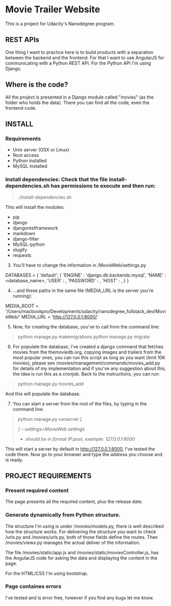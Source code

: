 # Movie Trailer Website

This is a project for Udacity's Nanodegree program.

## REST APIs

One thing I want to practice here is to build products with a separation between the backend and the frontend. For that I want to use AngularJS for communicating with a Python REST API. For the Python API I'm using Django.

## Where is the code?

All the project is presented in a Django module called "movies" (as the folder who holds the data). There you can find all the code, even the frontend code.

## INSTALL

### Requirements
* Unix server (OSX or Linux)
* Root access
* Python installed
* MySQL installed

### Install dependencies: Check that the file install-dependencies.sh has permissions to execute and then run:

> ./install-dependencies.sh

This will install the modules:
- pip
- django
- djangorestframework
- markdown
- django-filter
- MySQL-python
- slugify
- requests

3. You'll have to change the information in /MovieWeb/settings.py

DATABASES = {
    'default': {
        'ENGINE'    : 'django.db.backends.mysql',
        'NAME'      : <database_name>,
        'USER'      : <username>,
        'PASSWORD'  : <pass>,
        'HOST'      : <host>,
    }
}

4. ...and these paths in the same file (MEDIA_URL is the server you're running):

MEDIA_ROOT = '/Users/macbookpro/Developments/udacity/nanodegree_fullstack_dev/MovieWeb/'
MEDIA_URL = 'http://127.0.0.1:8000/'

5. Now, for creating the database, you've to call from the command line:

> python manage.py makemigrations
> python manage.py migrate

6. For populate the database, I've created a django command that fetches movies from the themoviedb.org, copying images and trailers from the most popular ones, you can run this script as long as you want (limit 10K movies), please see /movies/management/commands/movies_add.py for details of my implementation and if you've any suggestion about this, the idea is run this as a cronjob.
Back to the instructions, you can run:

> python manage.py movies_add

And this will populate the database.

7. You can start a server from the root of the files, by typing in the command line:

> python manage.py runserver [<address>] --settings=MovieWeb.settings
> - <address> should be in format IP:post, example: 127.0.0.1:8000

This will start a server by default in http://127.0.0.1:8000, I've tested the code there.
Now go to your browser and type the address you choose and is ready.


## PROJECT REQUIREMENTS

### Present required content

The page presents all the required content, plus the release date.

### Generate dynamically from Python structure.

The structure I'm using is under /movies/models.py, there is well described how the structure works. For delivering the structure you want to check /urls.py and /movies/urls.py, both of those fields define the routes. Then /movies/views.py manages the actual deliver of the information.

The file /movies/static/app.js and /movies/static/moviesController.js, has the AngularJS code for asking the data and displaying the content in the page.

For the HTML/CSS I'm using bootstrap.

### Page containes errors
I've tested and is error free, however if you find any bugs let me know.